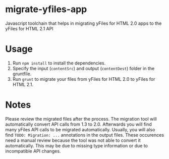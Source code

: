 # migrate-yfiles-app
Javascript toolchain that helps in migrating yFiles for HTML 2.0 apps to the yFiles for HTML 2.1 API

# Usage
1. Run `npm install` to install the dependencies.
2. Specify the input (`contentSrc`) and output (`contentDest`) folder in the gruntfile.
3. Run `grunt` to migrate your files from yFiles for HTML 2.0 to yFiles for HTML 2.1.

# Notes
Please review the migrated files after the process. The migration tool will automatically convert API calls from 1.3 to 2.0. Afterwards you will find many yFiles API calls to be migrated automatically. Usually, you will also find `TODO: Migration: ...` annotations in the output files. These occurences need a manual review because the tool was not able to convert it automatically. This may be due to missing type information or due to incompatible API changes.